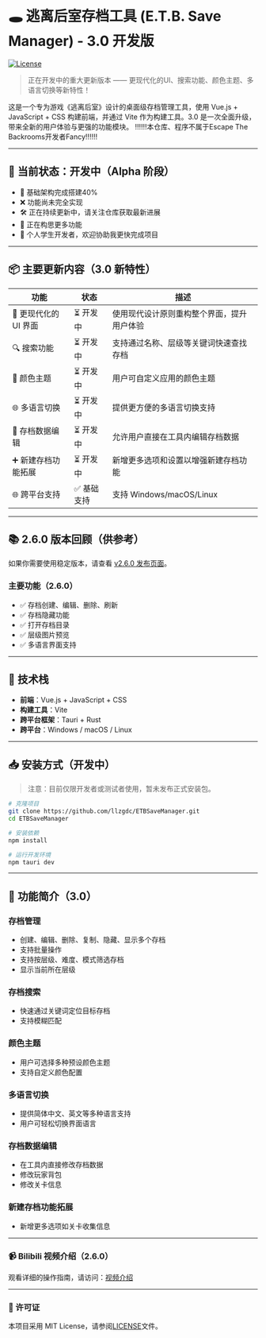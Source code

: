 # 🕳️ 逃离后室存档工具 (E.T.B. Save Manager) - 3.0 开发版

[![License](https://img.shields.io/badge/License-MIT-blue.svg)](LICENSE)

> 正在开发中的重大更新版本 —— 更现代化的UI、搜索功能、颜色主题、多语言切换等新特性！

这是一个专为游戏《逃离后室》设计的桌面级存档管理工具，使用 Vue.js + JavaScript + CSS 构建前端，并通过 Vite 作为构建工具。3.0 是一次全面升级，带来全新的用户体验与更强的功能模块。
‼️‼️‼️本仓库、程序不属于Escape The Backrooms开发者Fancy‼️‼️‼️

---

## 🚧 当前状态：开发中（Alpha 阶段）

- 🔵 基础架构完成搭建40%
- ❌ 功能尚未完全实现
- 🛠️ 正在持续更新中，请关注仓库获取最新进展
- 🧐 正在构思更多功能
- 🤯 个人学生开发者，欢迎协助我更快完成项目

---

## 📦 主要更新内容（3.0 新特性）

| 功能 | 状态 | 描述 |
|------|------|------|
| 🎨 更现代化的 UI 界面 | ⏳ 开发中 | 使用现代设计原则重构整个界面，提升用户体验 |
| 🔍 搜索功能 | ⏳ 开发中 | 支持通过名称、层级等关键词快速查找存档 |
| 🎨 颜色主题 | ⏳ 开发中 | 用户可自定义应用的颜色主题 |
| 🌐 多语言切换 | ⏳ 开发中 | 提供更方便的多语言切换支持 |
| 💾 存档数据编辑 | ⏳ 开发中 | 允许用户直接在工具内编辑存档数据 |
| ➕ 新建存档功能拓展 | ⏳ 开发中 | 新增更多选项和设置以增强新建存档功能 |
| 🌐 跨平台支持 | ✅ 基础支持 | 支持 Windows/macOS/Linux |

---

## 📚 2.6.0 版本回顾（供参考）

如果你需要使用稳定版本，请查看 [v2.6.0 发布页面](https://github.com/llzgdc/ETBSaveManager)。

### 主要功能（2.6.0）
- ✅ 存档创建、编辑、删除、刷新
- ✅ 存档隐藏功能
- ✅ 打开存档目录
- ✅ 层级图片预览
- ✅ 多语言界面支持

---

## 🧰 技术栈

- **前端**：Vue.js + JavaScript + CSS
- **构建工具**：Vite
- **跨平台框架**：Tauri + Rust
- **跨平台**：Windows / macOS / Linux

---

## 📥 安装方式（开发中）

> 注意：目前仅限开发者或测试者使用，暂未发布正式安装包。

```bash
# 克隆项目
git clone https://github.com/llzgdc/ETBSaveManager.git
cd ETBSaveManager

# 安装依赖
npm install

# 运行开发环境
npm tauri dev
```

---

## 📖 功能简介（3.0）
### 存档管理
- 创建、编辑、删除、复制、隐藏、显示多个存档
- 支持批量操作
- 支持按层级、难度、模式筛选存档
- 显示当前所在层级

### 存档搜索
- 快速通过关键词定位目标存档
- 支持模糊匹配

### 颜色主题
- 用户可选择多种预设颜色主题
- 支持自定义颜色配置

### 多语言切换
- 提供简体中文、英文等多种语言支持
- 用户可轻松切换界面语言

### 存档数据编辑
- 在工具内直接修改存档数据
- 修改玩家背包
- 修改关卡信息

### 新建存档功能拓展
- 新增更多选项如关卡收集信息

---

### 📹 Bilibili 视频介绍（2.6.0）
观看详细的操作指南，请访问：[视频介绍](https://www.bilibili.com/video/BV1L3yeYzEfi)

---

### 📄 许可证
本项目采用 MIT License，请参阅[LICENSE](https://bgithub.xyz/llzgdc/ETBSaveManager/blob/main/LICENSE)文件。
